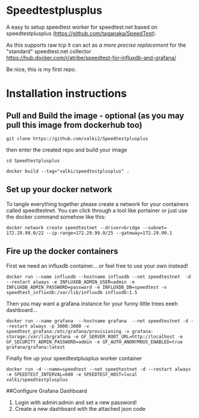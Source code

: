 # Speedtestplusplus

A easy to setup speedtest worker for speedtest.net based on speedtestplusplus (https://github.com/taganaka/SpeedTest). 

As this supports raw tcp it can act as *a more precise replacement* for the "standard" speedtest.net collector https://hub.docker.com/r/atribe/speedtest-for-influxdb-and-grafana/

Be nice, this is my first repo.


# Installation instructions
## Pull and Build the image - optional (as you may pull this image from dockerhub too)
`git clone https://github.com/valki2/Speedtestplusplus`

then enter the created repo and build your image

`cd Speedtestplusplus`

`docker build --tag="valki/speedtestplusplus" .`


## Set up your docker network
To tangle everything together please create a network for your containers called speedtestnet. You can click through a tool like portainer or just use the docker command somehow like this:
```
docker network create speedtestnet --driver=bridge --subnet=	172.29.99.0/22 --ip-range=172.29.99.0/25 --gateway=172.29.99.1 
  ```
    
## Fire up the docker containers
First we need an influxdb container... or feel free to use your own instead!

`docker run --name influxdb --hostname influxdb --net speedtestnet  -d --restart always -e INFLUXDB_ADMIN_USER=admin -e INFLUXDB_ADMIN_PASSWORD=password -e INFLUXDB_DB=speedtest -v speedtest_influxdb:/var/lib/influxdb influxdb:1.5`

Then you may want a grafana instance for your funny little trees eeeh dashboard...

`docker run --name grafana  --hostname grafana  --net speedtestnet -d --restart always -p 3000:3000 -v speedtest_grafana:/etc/grafana/provisioning -v grafana-storage:/var/lib/grafana -e GF_SERVER_ROOT_URL=http://localhost -e GF_SECURITY_ADMIN_PASSWORD=admin -e GF_AUTH_ANONYMOUS_ENABLED=true grafana/grafana:latest`

Finally fire up your speedtestplusplus worker container

`docker run -d --name=speedtest --net speedtestnet -d --restart always  -e SPEEDTEST_INTERVAL=600 -e SPEEDTEST_HOST=local  valki/speedtestplusplus`

##Configure Grafana Dashboard
1. Login with admin:admin and set a new password!
2. Create a new dashboard with the attached json code


